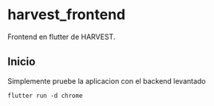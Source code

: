 # harvest_frontend

Frontend en flutter de HARVEST.

## Inicio

Simplemente pruebe la aplicacion con el backend levantado


```
flutter run -d chrome
```


